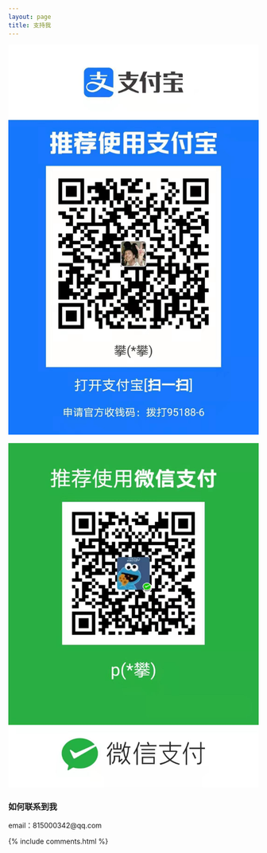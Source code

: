 ```yaml
---
layout: page
title: 支持我 
---
```



![](/images/payimg/alipayimg.jpg)

![](/images/payimg/wechatpay.jpg)

<h3> 如何联系到我 </h3>

<p> 
email：815000342@qq.com       


{% include comments.html %}

